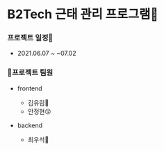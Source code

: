 # B2Tech 근태 관리 프로그램🚀

### 프로젝트 일정🌟

- 2021.06.07 ~ ~07.02

### 🌈프로젝트 팀원

- frontend

  - 김유림🤩
  - 안정현😚

- backend
  - 최우석🧐
